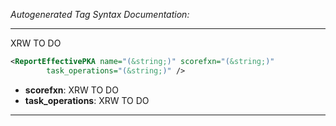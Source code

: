 <!-- THIS IS AN AUTOGENERATED FILE: Don't edit it directly, instead change the schema definition in the code itself. -->

_Autogenerated Tag Syntax Documentation:_

---
XRW TO DO

```xml
<ReportEffectivePKA name="(&string;)" scorefxn="(&string;)"
        task_operations="(&string;)" />
```

-   **scorefxn**: XRW TO DO
-   **task_operations**: XRW TO DO

---
